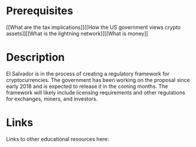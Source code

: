 # Prerequisites
[[What are the tax implications]][[How the US government views crypto assets]][[What is the lightning network]][[What is money]]

# Description
  
El Salvador is in the process of creating a regulatory framework for cryptocurrencies. The government has been working on the proposal since early 2018 and is expected to release it in the coming months. The framework will likely include licensing requirements and other regulations for exchanges, miners, and investors.

# Links
Links to other educational resources here: